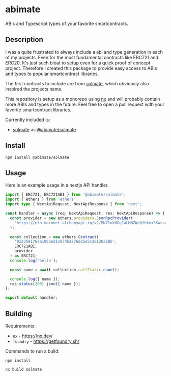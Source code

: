 # abimate

ABIs and Typescript types of your favorite smartcontracts.

## Description

I was a quite frustrated to always include a abi and type generation in each of my projects. Even for the most fundamental contracts like ERC721 and ERC20. It's just such bloat to setup even for a quick proof of concept project. Therefore I created this package to provide easy access to ABIs and types to popular smartcontract libraries.

The first contracts to include are from [solmate](https://github.com/Rari-Capital/solmate), which obviously also inspired the projects name.

This repository is setup as a monorepo using [nx](https://nx.dev/) and will probably contain more ABIs and types in the future. Feel free to open a pull request with your favorite smartcontract libraries.

Currently included is:

- [solmate](https://github.com/Rari-Capital/solmate) as [@abimate/solmate](https://www.npmjs.com/package/@abimate/solmate)

## Install

`npm install @abimate/solmate`

## Usage

Here is an example usage in a nextjs API handler.

```typescript
import { ERC721, ERC721ABI } from '@abimate/solmate';
import { ethers } from 'ethers';
import type { NextApiRequest, NextApiResponse } from 'next';

const handler = async (req: NextApiRequest, res: NextApiResponse) => {
  const provider = new ethers.providers.JsonRpcProvider(
    'https://eth-mainnet.alchemyapi.io/v2/MN7lukHGqJaLMNZWeQfhkexSKwssvNZq'
  );

  const collection = new ethers.Contract(
    '0x23581767a106ae21c074b2276d25e5c3e136a68b',
    ERC721ABI,
    provider
  ) as ERC721;
  console.log('hello');

  const name = await collection.callStatic.name();

  console.log({ name });
  res.status(200).json({ name });
};

export default handler;
```

## Building

Requirements:

+ `nx` - https://nx.dev/
+ `foundry` - https://getfoundry.sh/


Commands to run a build:

`npm install`

`nx build solmate`